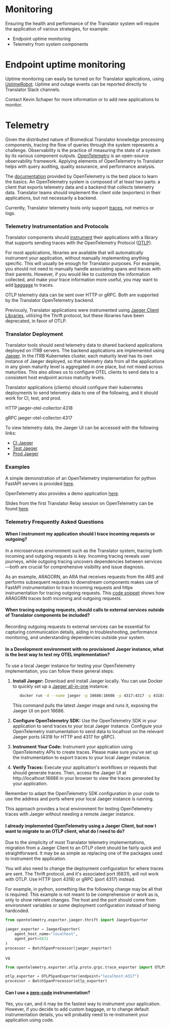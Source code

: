 # Monitoring

Ensuring the health and performance of the Translator system will require the application of various strategies, for example:

* Endpoint uptime monitoring
* Telemetry from system components

# Endpoint uptime monitoring

Uptime monitoring can easily be turned on for Translator applications, using [UptimeRobot](https://uptimerobot.com/). Uptime and outage events can be reported directly to Translator Slack channels.

Contact Kevin Schaper for more information or to add new applications to monitor.

# Telemetry

Given the distributed nature of Biomedical Translator knowledge processing components, tracing the flow of queries through the system represents a challenge. Observability is the practice of measuring the state of a system by its various component outputs. [OpenTelemetry](https://opentelemetry.io/) is an open-source observability framework. Applying elements of OpenTelemetry to Translator helps with query auditing, quality assurance, and performance analysis.  

The [documentation](https://opentelemetry.io/docs/what-is-opentelemetry/) provided by OpenTelemetry is the best place to learn the basics. An OpenTelemetry system is composed of at least two parts: a client that exports telemetry data and a backend that collects telemetry data. Translator teams should implement the client side (exporters) in their applications, but not necessarily a backend.

Currently, Translator telemetry tools only support [traces](https://opentelemetry.io/docs/concepts/signals/traces/), not metrics or logs.

### Telemetry Instrumentation and Protocols

Translator components should [instrument](https://opentelemetry.io/docs/concepts/instrumentation/) their applications with a library that supports sending traces with the OpenTelemetry Protocol ([OTLP](https://opentelemetry.io/docs/specs/otel/protocol/)).

For most applications, libraries are available that will automatically instrument your application, without manually implementing anything specific. This will usually be enough for Translator purposes. For example, you should not need to manually handle associating spans and traces with their parents. However, if you would like to customize the information collected, and make your trace information more useful, you may want to add [baggage](https://opentelemetry.io/docs/concepts/signals/baggage/) to traces.

OTLP telemetry data can be sent over HTTP or gRPC. Both are supported by the Translator OpenTelemetry backend.

Previously, Translator applications were instrumented using [Jaeger Client Libraries](https://www.jaegertracing.io/docs/1.61/client-libraries/), utilizing the Thrift protocol, but these libraries have been deprecated, in favor of OTLP.

### Translator Deployment

Translator tools should send telemetry data to shared backend applications deployed on ITRB servers. The backend applications are implemented using [Jaeger](https://www.jaegertracing.io/). In the ITRB Kubernetes cluster, each maturity level has its own instance of Jaeger deployed, so that telemetry data from all the applications in any given maturity level is aggregated in one place, but not mixed across maturities. This also allows us to configure OTEL clients to send data to a consistent host endpoint across maturity levels.

Translator applications (clients) should configure their kubernetes deployments to send telemetry data to one of the following, and it should work for CI, test, and prod.

HTTP
jaeger-otel-collector:4318

gRPC
jaeger-otel-collector:4317

To view telemetry data, the Jaeger UI can be accessed with the following links: 
* [CI Jaeger](https://translator-otel.ci.transltr.io/search)
* [Test Jaeger](https://translator-otel.test.transltr.io/search)
* [Prod Jaeger](https://translator-otel.transltr.io/search)

### Examples

A simple demonstration of an OpenTelemetry implementation for python FastAPI servers is provided [here](https://github.com/TranslatorSRI/Jaeger-demo).

OpenTelemetry also provides a demo application [here](https://opentelemetry.io/docs/demo/).

Slides from the first Translator Relay session on OpenTelemetry can be found [here](https://docs.google.com/presentation/d/1OjcE1gVhx8u9EvvHGn6h50otBKmpd-9HidlTNppXXy0/edit#slide=id.g27ee40efb83_0_3).


### Telemetry Frequently Asked Questions
#### When I instrument my application should I trace incoming requests or outgoing?
In a microservices environment such as the Translator system, tracing both incoming and outgoing requests is key. Incoming tracing reveals user journeys, while outgoing tracing uncovers dependencies between services—both are crucial for comprehensive visibility and issue diagnosis.

As an example, ARAGORN, an ARA that receives requests from the ARS and performs subsequent requests to downstream components makes use of FastAPI instrumentation to trace incoming requests and httpx instrumentation for tracing outgoing requests. This [code snippet](https://github.com/ranking-agent/aragorn/blob/main/src/otel_config.py) shows how ARAGORN traces both incoming and outgoing requests.

#### When tracing outgoing requests, should calls to external services outside of Translator components be included?
Recording outgoing requests to external services can be essential for capturing communication details, aiding in troubleshooting, performance monitoring, and understanding dependencies outside your system.

#### In a Development environment with no provisioned Jaeger instance, what is the best way to test my OTEL implementation?

To use a local Jaeger instance for testing your OpenTelemetry implementation, you can follow these general steps:

1. **Install Jaeger:** Download and install Jaeger locally. You can use Docker to quickly set up a [Jaeger all-in-one](https://www.jaegertracing.io/docs/1.61/getting-started/#all-in-one) instance:
   ```bash
      docker run -d --name jaeger -p 16686:16686 -p 4317:4317 -p 4318:4318 jaegertracing/all-in-one:latest
   ```
   This command pulls the latest Jaeger image and runs it, exposing the Jaeger UI on port 16686.
2. **Configure OpenTelemetry SDK:** Use the OpenTelemetry SDK in your application to send traces to your local Jaeger instance. Configure your OpenTelemetry instrumentation to send data to localhost on the relevant Jaeger ports (4318 for HTTP and 4317 for gRPC).

3. **Instrument Your Code:** Instrument your application using OpenTelemetry APIs to create traces. Please make sure you've set up the instrumentation to export traces to your local Jaeger instance.

4. **Verify Traces:** Execute your application's workflows or requests that should generate traces. Then, access the Jaeger UI at http://localhost:16686 in your browser to view the traces generated by your application.

Remember to adapt the OpenTelemetry SDK configuration in your code to use the address and ports where your local Jaeger instance is running.

This approach provides a local environment for testing OpenTelemetry traces with Jaeger without needing a remote Jaeger instance.

#### I already implemented OpenTelemetry using a Jaeger Client, but now I want to migrate to an OTLP client, what do I need to do?

Due to the simplicity of most Translator telemetry implementations, migration from a Jaeger Client to an OTLP client should be fairly quick and straightforward. It may be as simple as replacing one of the packages used to instrument the application.

You will also need to change the deployment configuration for where traces are sent. The Thrift protocol, and it's associated port (6831), will not work with OTLP. Use HTTP (port 4318) or gRPC (port 4317) instead.

For example, in python, something like the following change may be all that is required. This example is not meant to be comprehensive or work as is, only to show relevant changes. The host and the port should come from environment variables or some deployment configuration instead of being hardcoded.

```python
from opentelemetry.exporter.jaeger.thrift import JaegerExporter

jaeger_exporter = JaegerExporter(
    agent_host_name="localhost",
    agent_port=6831
)
processor = BatchSpanProcessor(jaeger_exporter)
```
vs
```python
from opentelemetry.exporter.otlp.proto.grpc.trace_exporter import OTLPSpanExporter

otlp_exporter = OTLPSpanExporter(endpoint="localhost:4317")
processor = BatchSpanProcessor(otlp_exporter)
```

#### Can I use a [zero-code](https://opentelemetry.io/docs/concepts/instrumentation/zero-code/) instrumentation?

Yes, you can, and it may be the fastest way to instrument your application. However, if you decide to add custom baggage, or to change default instrumentation details, you will probably need to re-instrument your application using code.
